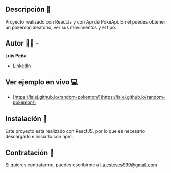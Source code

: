 ## Descripción 📖

Proyecto realizado con ReactJs y con Api de PokeApi. En el puedes obtener un pokemon aleatorio, ver sus movimientos y el tipo.

## Autor 🧔🏻 -
**Luis Peña**

* [LinkedIn](https://www.linkedin.com/in/lapee/)

## Ver ejemplo en vivo 💻
- [https://lalej.github.io/random-pokemon/](https://lalej.github.io/random-pokemon/)

## Instalación 📀
Este proyecto esta realizado con ReactJS, por lo que es necesario descargarlo e iniciarlo con npm.

## Contratación 📧
Si quieres contratarme, puedes escribirme a l.a.esteves999@gmail.com 

